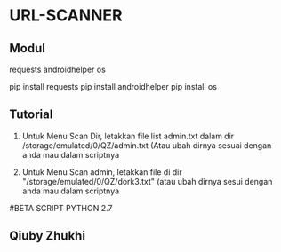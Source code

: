 # URL-SCANNER
## Modul

requests
androidhelper
os

pip install requests
pip install androidhelper
pip install os



## Tutorial

1. Untuk Menu Scan Dir, letakkan file list admin.txt dalam dir /storage/emulated/0/QZ/admin.txt (Atau ubah dirnya sesuai dengan anda mau dalam scriptnya

2. Untuk Menu Scan admin, letakkan file di dir "/storage/emulated/0/QZ/dork3.txt" (atau ubah dirnya sesui dengan anda mau dalam scriptnya


#BETA SCRIPT PYTHON 2.7

## Qiuby Zhukhi

